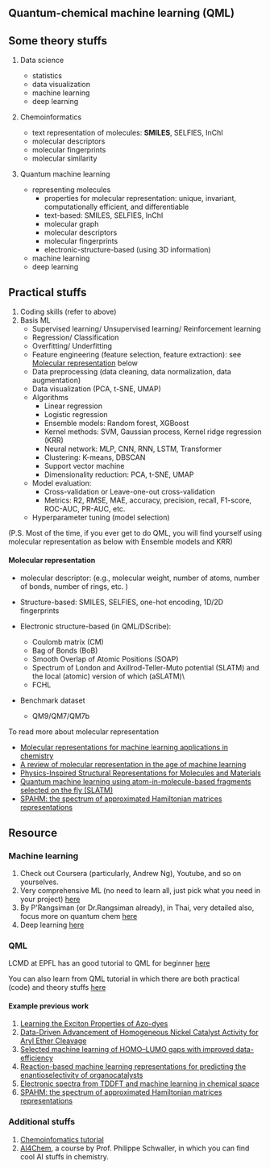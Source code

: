 ## Quantum-chemical machine learning (QML)


## Some theory stuffs

1. Data science
    - statistics
    - data visualization
    - machine learning
    - deep learning

2. Chemoinformatics 
    - text representation of molecules: **SMILES**, SELFIES, InChI
    - molecular descriptors
    - molecular fingerprints
    - molecular similarity

3. Quantum machine learning
    - representing molecules 
        - properties for molecular representation: unique, invariant, computationally efficient, and differentiable
        - text-based: SMILES, SELFIES, InChI
        - molecular graph
        - molecular descriptors
        - molecular fingerprints
        - electronic-structure-based (using 3D information)
    - machine learning
    - deep learning
    

## Practical stuffs
1. Coding skills (refer to above)
2. Basis ML
    - Supervised learning/ Unsupervised learning/ Reinforcement learning
    - Regression/ Classification
    - Overfitting/ Underfitting
    - Feature engineering (feature selection, feature extraction): see [Molecular representation](#molrep) below
    - Data preprocessing (data cleaning, data normalization, data augmentation)
    - Data visualization (PCA, t-SNE, UMAP)
    - Algorithms
        - Linear regression
        - Logistic regression
        - Ensemble models: Random forest, XGBoost
        - Kernel methods: SVM, Gaussian process, Kernel ridge regression (KRR)
        - Neural network: MLP, CNN, RNN, LSTM, Transformer
        - Clustering: K-means, DBSCAN
        - Support vector machine
        - Dimensionality reduction: PCA, t-SNE, UMAP
    - Model evaluation: 
        - Cross-validation or Leave-one-out cross-validation
        - Metrics: R2, RMSE, MAE, accuracy, precision, recall, F1-score, ROC-AUC, PR-AUC, etc.   
    - Hyperparameter tuning (model selection)

(P.S. Most of the time, if you ever get to do QML, you will find yourself using molecular representation as below with Ensemble models and KRR)

#### Molecular representation
- molecular descriptor: (e.g., molecular weight, number of atoms, number of bonds, number of rings, etc. )
- Structure-based: SMILES, SELFIES, one-hot encoding, 1D/2D fingerprints
- Electronic structure-based (in QML/DScribe): 
    - Coulomb matrix (CM)
    - Bag of Bonds (BoB)
    - Smooth Overlap of Atomic Positions (SOAP)
    - Spectrum of London and Axillrod-Teller-Muto potential (SLATM) and the local (atomic) version of which (aSLATM)\
    - FCHL

- Benchmark dataset
    - QM9/QM7/QM7b

To read more about molecular representation
- [Molecular representations for machine learning applications in chemistry](https://onlinelibrary.wiley.com/doi/10.1002/qua.26870#:~:text=A%20molecular%20representation%2C%20also%20known,chemical%20composition%20and%20atomic%20configuration.)
- [A review of molecular representation in the age of machine learning](https://wires.onlinelibrary.wiley.com/doi/full/10.1002/wcms.1603?_gl=1*tq4t6z*_gcl_au*NjcxODk4NTkwLjE2OTYyMjI4MTM.)
- [Physics-Inspired Structural Representations for Molecules and Materials](https://pubs.acs.org/doi/10.1021/acs.chemrev.1c00021)
- [Quantum machine learning using atom-in-molecule-based fragments selected on the fly (SLATM)](https://www.nature.com/articles/s41557-020-0527-z)
- [SPAHM: the spectrum of approximated Hamiltonian matrices representations](https://pubs.rsc.org/en/content/articlelanding/2022/dd/d1dd00050k)

## Resource

### Machine learning

1. Check out Coursera (particularly, Andrew Ng), Youtube, and so on yourselves.
2. Very comprehensive ML (no need to learn all, just pick what you need in your project) [here](https://github.com/ujjwalkarn/Machine-Learning-Tutorials)
3. By P'Rangsiman (or Dr.Rangsiman already), in Thai, very detailed also, focus more on quantum chem [here](https://rangsimanketkaew.github.io/ml-qm-book?fbclid=IwAR0seoGzS3hDWuF0SzzQ1q-Zcqu1VIJFb4MEVwE-nlWbPQjgiF1e2Y0fYmk)
4. Deep learning [here](https://uvadlc-notebooks.readthedocs.io/)

### QML
LCMD at EPFL has an good tutorial to QML for beginner [here](https://github.com/lcmd-epfl/intro-to-qml) 

You can also learn from QML tutorial in which there are both practical (code) and theory stuffs [here](https://www.qmlcode.org/tutorial.html)   

#### Example previous work

1. [Learning the Exciton Properties of Azo-dyes](https://pubs.acs.org/doi/full/10.1021/acs.jpclett.1c01425)
2. [Data-Driven Advancement of Homogeneous Nickel Catalyst Activity for Aryl Ether Cleavage](https://pubs.acs.org/doi/full/10.1021/acscatal.0c00774)
3. [Selected machine learning of HOMO–LUMO gaps with improved data-efficiency](https://pubs.rsc.org/en/content/articlelanding/2022/ma/d2ma00742h)
4. [Reaction-based machine learning representations for predicting the enantioselectivity of organocatalysts](https://pubs.rsc.org/en/content/articlelanding/2021/sc/d1sc00482d)
5. [Electronic spectra from TDDFT and machine learning in chemical space](https://pubs.aip.org/aip/jcp/article/143/8/084111/73278/Electronic-spectra-from-TDDFT-and-machine-learning)
6. [SPAHM: the spectrum of approximated Hamiltonian matrices representations](https://pubs.rsc.org/en/content/articlelanding/2022/dd/d1dd00050k)


### Additional stuffs

1. [Chemoinfomatics tutorial](https://github.com/PatWalters/practical_cheminformatics_tutorials)
2. [Al4Chem](https://github.com/schwallergroup/ai4chem_course), a course by Prof. Philippe Schwaller, in which you can find cool AI stuffs in chemistry.
